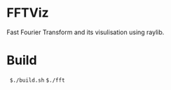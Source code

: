 # FFTViz

Fast Fourier Transform and its visulisation using raylib. 

# Build
` $./build.sh`
`$./fft`
